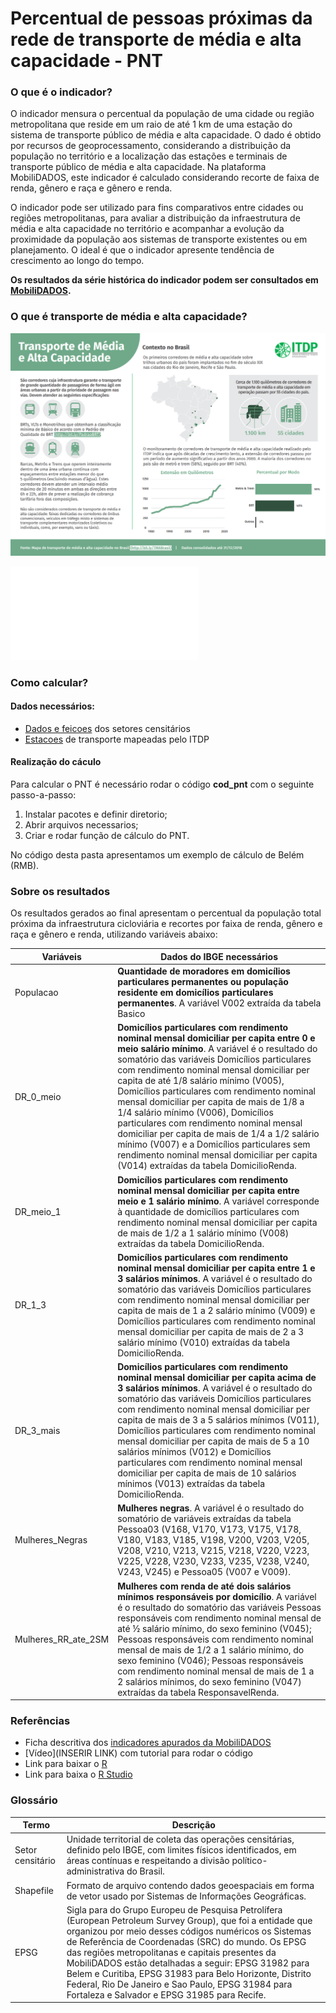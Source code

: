 # Percentual de pessoas próximas da rede de transporte de média e alta capacidade - PNT

### O que é o indicador?
O indicador mensura o percentual da população de uma cidade ou região metropolitana que reside em um raio de até 1 km de uma estação do sistema de transporte público de média e alta capacidade. O dado é obtido por recursos de geoprocessamento, considerando a distribuição da população no território e a localização das estações e terminais de transporte público de média e alta capacidade. Na plataforma MobiliDADOS, este indicador é calculado considerando recorte de faixa de renda, gênero e raça e gênero e renda.

O indicador pode ser utilizado para fins comparativos entre cidades ou regiões metropolitanas, para avaliar a distribuição da infraestrutura de média e alta capacidade no território e acompanhar a evolução da proximidade da população aos sistemas de transporte existentes ou em planejamento. O ideal é que o indicador apresente tendência de crescimento ao longo do tempo.

**Os resultados da série histórica do indicador podem ser consultados em [MobiliDADOS](https://mobilidados.org.br/).**


### O que é transporte de média e alta capacidade?
![](sobre_tma.PNG)

![](MobiliDADOS/apoio/imagens/sobre_tma.pdf)



### Como calcular?

#### Dados necessários:
- [Dados e feicoes](https://drive.google.com/drive/folders/1LZujtQv9Q3R_w096gI0tHQ6WJhlMbxcY)  dos setores censitários
- [Estacoes](https://drive.google.com/drive/folders/1TVTbgFugOBzVMROlMKuAJVMM4ylKYtod) de transporte mapeadas pelo ITDP


#### Realização do cáculo
Para calcular o PNT é necessário rodar o código **cod_pnt** com o seguinte passo-a-passo:

1. Instalar pacotes e definir diretorio;
2. Abrir arquivos necessarios;
3. Criar e rodar função de cálculo do PNT.

No código desta pasta apresentamos um exemplo de cálculo de Belém (RMB). 


### Sobre os resultados
Os resultados gerados ao final apresentam o percentual da população total próxima da infraestrutura cicloviária e recortes por faixa de renda, gênero e raça e gênero e renda, utilizando variáveis abaixo:

| Variáveis | Dados do IBGE necessários |
|-----------|---------------------------|
|Populacao | **Quantidade de moradores em domicílios particulares permanentes ou população residente em domicílios particulares permanentes**. A variável V002 extraída da tabela Basico|
|DR_0_meio | **Domicílios particulares com rendimento nominal mensal domiciliar per capita entre 0 e meio salário mínimo**. A variável é o resultado do somatório das variáveis Domicílios particulares com rendimento nominal mensal domiciliar per capita de até 1/8 salário mínimo (V005),  Domicílios particulares com rendimento nominal mensal domiciliar per capita de mais de 1/8 a 1/4 salário mínimo (V006), Domicílios particulares com rendimento nominal mensal domiciliar per capita de mais de 1/4 a 1/2 salário mínimo (V007)  e a Domicílios particulares sem rendimento nominal mensal domiciliar per capita (V014) extraídas da tabela DomicilioRenda.|
|DR_meio_1|**Domicílios particulares com rendimento nominal mensal domiciliar per capita entre meio e 1 salário mínimo**. A variável corresponde à quantidade de domicílios particulares com rendimento nominal mensal domiciliar per capita de mais de 1/2 a 1 salário mínimo (V008) extraídas da tabela DomicilioRenda.|
|DR_1_3|**Domicílios particulares com rendimento nominal mensal domiciliar per capita entre 1 e 3 salários mínimos**. A variável é o resultado do somatório das variáveis Domicílios particulares com rendimento nominal mensal domiciliar per capita de mais de 1 a 2 salário mínimo (V009) e Domicílios particulares com rendimento nominal mensal domiciliar per capita de mais de 2 a 3 salário mínimo (V010) extraídas da tabela DomicilioRenda.|
|DR_3_mais|**Domicílios particulares com rendimento nominal mensal domiciliar per capita acima de 3 salários mínimos**. A variável é o resultado do somatório das variáveis Domicílios particulares com rendimento nominal mensal domiciliar per capita de mais de 3 a 5 salários mínimos (V011), Domicílios particulares com rendimento nominal mensal domiciliar per capita de mais de 5 a 10 salários mínimos (V012)  e Domicílios particulares com rendimento nominal mensal domiciliar per capita de mais de 10 salários mínimos (V013) extraídas da tabela DomicilioRenda.|
|Mulheres_Negras|**Mulheres negras**. A variável é o resultado do somatório de variáveis extraídas da tabela Pessoa03 (V168, V170, V173, V175, V178, V180, V183, V185, V198, V200, V203, V205, V208, V210, V213, V215, V218, V220, V223, V225, V228, V230, V233, V235, V238, V240, V243, V245) e Pessoa05 (V007 e V009).|
|Mulheres_RR_ate_2SM|**Mulheres com renda de até dois salários mínimos responsáveis por domicílio**. A variável é o resultado do somatório das variáveis Pessoas responsáveis com rendimento nominal mensal de até ½ salário mínimo, do sexo feminino (V045); Pessoas responsáveis com rendimento nominal mensal de mais de 1/2 a 1 salário mínimo, do sexo feminino (V046); Pessoas responsáveis com rendimento nominal mensal de mais de 1 a 2 salários mínimos, do sexo feminino (V047) extraídas da tabela ResponsavelRenda.|


### Referências
- Ficha descritiva dos [indicadores apurados da MobiliDADOS](https://docs.google.com/spreadsheets/d/1Q5QuhNEcaMmNY9Wzke7DQ_ERiqcDiP6uGNtD5MwSsaY/edit#gid=0)
- [Vídeo](INSERIR LINK) com tutorial para rodar o código
- Link para baixar o [R](https://www.rstudio.com/products/rstudio/download/#download) 
- Link para baixa o [R Studio](https://cran.rstudio.com/) 


### Glossário

| Termo | Descrição |
|-------|-----------|
| Setor censitário | Unidade territorial de coleta das operações censitárias, definido pelo IBGE, com limites físicos identificados, em áreas contínuas e respeitando a divisão político-administrativa do Brasil.|
| Shapefile | Formato de arquivo contendo dados geoespaciais em forma de vetor usado por Sistemas de Informações Geográficas.|
| EPSG | Sigla para do Grupo Europeu de Pesquisa Petrolífera (European Petroleum Survey Group), que foi a entidade que organizou por meio desses códigos numéricos os Sistemas de Referência de Coordenadas (SRC) do mundo. Os EPSG das regiões metropolitanas e capitais presentes da MobiliDADOS estão detalhadas a seguir: EPSG 31982 para Belem e Curitiba, EPSG 31983 para Belo Horizonte, Distrito Federal, Rio De Janeiro e Sao Paulo, EPSG 31984 para Fortaleza e Salvador e EPSG 31985 para Recife.
